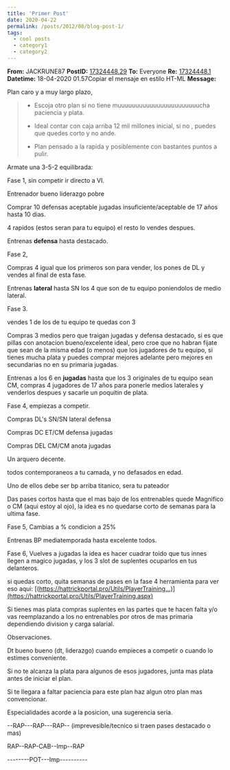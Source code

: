 ```yaml
---
title: 'Primer Post'
date: 2020-04-22
permalink: /posts/2012/08/blog-post-1/
tags:
  - cool posts
  - category1
  - category2
---
```

**From:** JACKRUNE87
**PostID:** [17324448.29](https://www.hattrick.org/goto.ashx?path=%2FForum%2FRead.aspx%3Ft%3D17324448%26n%3D29%26v%3D0)
**To:** Everyone
**Re:** [17324448.1](https://www.hattrick.org/goto.ashx?path=%2FForum%2FRead.aspx%3Ft%3D17324448%26n%3D1%26v%3D0)
**Datetime:** 18-04-2020 01.57Copiar el mensaje en estilo HT-ML
**Message:**

Plan caro y a muy largo plazo,

> - Escoja otro plan si no tiene muuuuuuuuuuuuuuuuuuuuuuucha paciencia y plata.
>
> - Ideal contar con caja arriba 12 mil millones inicial, si no , puedes que quedes corto y no ande.
>
> - Plan pensado a la rapida y posiblemente con bastantes puntos a pulir.

Armate una 3-5-2 equilibrada:

Fase 1, sin competir ir directo a VI.

Entrenador bueno liderazgo pobre

Comprar 10 defensas aceptable jugadas insuficiente/aceptable de 17 años hasta 10 dias.

4 rapidos (estos seran para tu equipo) el resto lo vendes despues.

Entrenas **defensa** hasta destacado.

Fase 2,

Compras 4 igual que los primeros son para vender, los pones de DL y vendes al final de esta fase.

Entrenas **lateral** hasta SN los 4 que son de tu equipo poniendolos de medio lateral.

Fase 3.

vendes 1 de los de tu equipo te quedas con 3

Compras 3 medios pero que traigan jugadas y defensa destacado, si es que pillas con anotacion bueno/excelente ideal, pero croe que no habran fijate que sean de la misma edad (o menos) que los jugadores de tu equipo, si tienes mucha plata y puedes comprar mejores adelante pero mejores en secundarias no en su primaria jugadas.

Entrenas a los 6 en **jugadas** hasta que los 3 originales de tu equipo sean CM, compras 4 jugadores de 17 años para ponerle medios laterales y venderlos despues y sacarle un poquitin de plata.

Fase 4, empiezas a competir.

Compras DL's SN/SN lateral defensa

Compras DC ET/CM defensa jugadas

Compras DEL CM/CM anota jugadas

Un arquero decente.

todos contemporaneos a tu camada, y no defasados en edad.

Uno de ellos debe ser bp arriba titanico, sera tu pateador

Das pases cortos hasta que el mas bajo de los entrenables quede Magnifico o CM (aqui estoy al ojo), la idea es no quedarse corto de semanas para la ultima fase.

Fase 5, Cambias a % condicion a 25%

Entrenas BP mediatemporada hasta excelente todos.

Fase 6, Vuelves a jugadas la idea es hacer cuadrar toido que tus innes llegen a magico jugadas, y los 3 slot de suplentes ocuparlos en tus delanteros.

si quedas corto, quita semanas de pases en la fase 4 herramienta para ver eso aqui: [(https://hattrickportal.pro/Utils/PlayerTraining...)](https://hattrickportal.pro/Utils/PlayerTraining.aspx)

Si tienes mas plata compras suplentes en las partes que te hacen falta y/o vas reemplazando a los no entrenables por otros de mas primaria dependiendo division y carga salarial.

Observaciones.

Dt bueno bueno (dt, liderazgo) cuando empieces a competir o cuando lo estimes conveniente.

Si no te alcanza la plata para algunos de esos jugadores, junta mas plata antes de iniciar el plan.

Si te llegara a faltar paciencia para este plan haz algun otro plan mas convencionar.

Especialidades acorde a la posicion, una sugerencia seria.

--RAP---RAP---RAP-- (imprevesible/tecnico si traen pases destacado o mas)

RAP--RAP-CAB--Imp--RAP

--------POT---Imp----------

